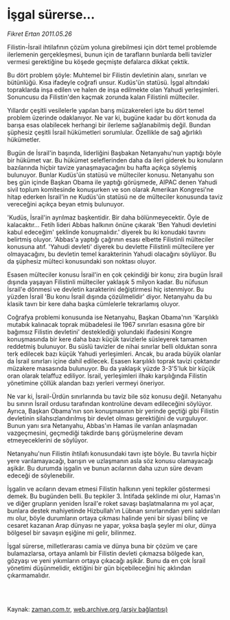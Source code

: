 # İşgal sürerse...

*Fikret Ertan 2011.05.26*

<td class="columnist-detail">
<p>Filistin-İsrail ihtilafının çözüm yoluna girebilmesi için dört temel problemde ilerlemenin gerçekleşmesi, bunun için de tarafların bunlarda belli tavizler vermesi gerektiğine bu köşede geçmişte defalarca dikkat çektik.</p>
<p>
<div id="haberMetinDiv">
<p>Bu dört problem şöyle: Muhtemel bir Filistin devletinin alanı, sınırları ve bütünlüğü. Kısa ifadeyle coğrafi unsur. Kudüs'ün statüsü. İşgal altındaki topraklarda inşa edilen ve halen de inşa edilmekte olan Yahudi yerleşimleri. Sonuncusu da Filistin'den kaçmak zorunda kalan Filistinli mülteciler.
<p>Yıllardır çeşitli vesilelerle yapılan barış müzakereleri işte bu dört temel problem üzerinde odaklanıyor. Ne var ki, bugüne kadar bu dört konuda da barışa esas olabilecek herhangi bir ilerleme sağlanabilmiş değil. Bundan şüphesiz çeşitli İsrail hükümetleri sorumlular. Özellikle de sağ ağırlıklı hükümetler.
<p>Bugün de İsrail'in başında, liderliğini Başbakan Netanyahu'nun yaptığı böyle bir hükümet var. Bu hükümet seleflerinden daha da ileri giderek bu konuların bazılarında hiçbir tavize yanaşmayacağını bu hafta açıkça söylemiş bulunuyor. Bunlar Kudüs'ün statüsü ve mülteciler konusu. Netanyahu son beş gün içinde Başkan Obama ile yaptığı görüşmede, AIPAC denen Yahudi sivil toplum komitesinde konuşurken ve son olarak Amerikan Kongresi'ne hitap ederken İsrail'in ne Kudüs'ün statüsü ne de mülteciler konusunda taviz vereceğini açıkça beyan etmiş bulunuyor.
<p>'Kudüs, İsrail'in ayrılmaz başkentidir. Bir daha bölünmeyecektir. Öyle de kalacaktır... Fetih lideri Abbas halkının önüne çıkarak 'Ben Yahudi devletini kabul edeceğim' şeklinde konuşmalıdır.' diyerek bu iki konudaki tavrını belirtmiş oluyor. 'Abbas'a yaptığı çağrının esası elbette Filistinli mülteciler konusuna atıf. 'Yahudi devleti' diyerek bu devlette Filistinli mültecilere yer olmayacağını, bu devletin temel karakterinin Yahudi olacağını söylüyor. Bu da şüphesiz mülteci konusundaki son noktası oluyor.
<p>Esasen mülteciler konusu İsrail'in en çok çekindiği bir konu; zira bugün İsrail dışında yaşayan Filistinli mülteciler yaklaşık 5 milyon kadar. Bu nüfusun İsrail'e dönmesi ve devletin karakterini değiştirmesi hiç istenmiyor. Bu yüzden İsrail 'Bu konu İsrail dışında çözülmelidir' diyor. Netanyahu da bu klasik tavrı bir kere daha başka cümlelerle tekrarlamış oluyor.
<p>Coğrafya problemi konusunda ise Netanyahu, Başkan Obama'nın 'Karşılıklı mutabık kalınacak toprak mübadelesi ile 1967 sınırları esasına göre bir bağımsız Filistin devletini' desteklediği yolundaki ifadesini Kongre konuşmasında bir kere daha bazı küçük tavizlerle süsleyerek tamamen reddetmiş bulunuyor. Bu süslü tavizler de nihai sınırlar belli olduktan sonra terk edilecek bazı küçük Yahudi yerleşimleri. Ancak, bu arada büyük olanlar da İsrail sınırları içine dahil edilecek. Esasen karşılıklı toprak tavizi çoktandır müzakere masasında bulunuyor. Bu da yaklaşık yüzde 3-3'5'luk bir küçük oran olarak telaffuz ediliyor. İsrail, yerleşimleri ilhakı karşılığında Filistin yönetimine çöllük alandan bazı yerleri vermeyi öneriyor.
<p>Ne var ki, İsrail-Ürdün sınırlarında bu taviz bile söz konusu değil. Netanyahu bu sınırın İsrail ordusu tarafından kontrolüne devam edileceğini söylüyor. Ayrıca, Başkan Obama'nın son konuşmasının bir yerinde geçtiği gibi Filistin devletinin silahsızlandırılmış bir devlet olması gerektiğini de vurguluyor. Bunun yanı sıra Netanyahu, Abbas'ın Hamas ile varılan anlaşmadan vazgeçmesini, geçmediği takdirde barış görüşmelerine devam etmeyeceklerini de söylüyor.
<p>Netanyahu'nun Filistin ihtilafı konusundaki tavrı işte böyle. Bu tavırla hiçbir yere varılamayacağı, barışın ve uzlaşmanın asla söz konusu olamayacağı aşikâr. Bu durumda işgalin ve bunun acılarının daha uzun süre devam edeceği de söylenebilir.
<p>İşgalin ve acıların devam etmesi Filistin halkının yeni tepkiler göstermesi demek. Bu bugünden belli. Bu tepkiler 3. İntifada şeklinde mi olur, Hamas'ın ve diğer grupların yeniden İsrail'e roket savaşı başlatmalarına mı yol açar, bunlara destek mahiyetinde Hizbullah'ın Lübnan sınırlarından yeni saldırıları mı olur, böyle durumların ortaya çıkması halinde yeni bir siyasi bilinç ve cesaret kazanan Arap dünyası ne yapar, yoksa başla şeyler mi olur, dünya bölgesel bir savaşın eşiğine mi gelir, bilinmez.
<p>İşgal sürerse, milletlerarası camia ve dünya buna bir çözüm ve çare bulamazlarsa, ortaya anlamlı bir Filistin devleti çıkmazsa bölgede kan, gözyaşı ve yeni yıkımların ortaya çıkacağı aşikâr. Bunu da en çok İsrail yönetimi düşünmelidir, ektiğini bir gün biçebileceğini hiç aklından çıkarmamalıdır. </p></p></p></p></p></p></p></p></p></p></div>
</p>


<p><br>
		 </br></p></td>

Kaynak: [zaman.com.tr](http://zaman.com.tr/yazar.do?yazino=1138928), [web.archive.org (arşiv bağlantısı)](http://web.archive.org/web/20110807094615/http://zaman.com.tr:80/yazar.do?yazino=1138928)
